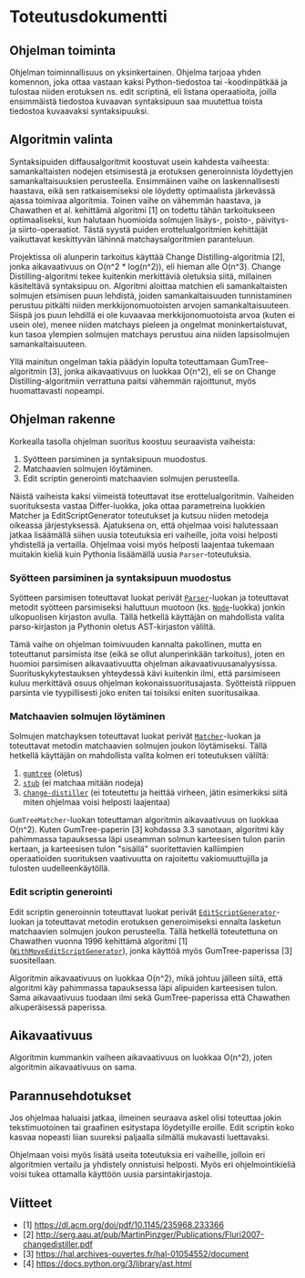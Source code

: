 # Toteutusdokumentti

## Ohjelman toiminta

Ohjelman toiminnallisuus on yksinkertainen. Ohjelma tarjoaa yhden komennon, joka ottaa vastaan kaksi Python-tiedostoa tai -koodinpätkää ja tulostaa niiden erotuksen ns. edit scriptinä, eli listana operaatioita, joilla ensimmäistä tiedostoa kuvaavan syntaksipuun saa muutettua toista tiedostoa kuvaavaksi syntaksipuuksi.

## Algoritmin valinta

Syntaksipuiden diffausalgoritmit koostuvat usein kahdesta vaiheesta: samankaltaisten nodejen etsimisestä ja erotuksen generoinnista löydettyjen samankaltaisuuksien perusteella. Ensimmäinen vaihe on laskennallisesti haastava, eikä sen ratkaisemiseksi ole löydetty optimaalista järkevässä ajassa toimivaa algoritmia. Toinen vaihe on vähemmän haastava, ja Chawathen et al. kehittämä algoritmi [1] on todettu tähän tarkoitukseen optimaaliseksi, kun halutaan huomioida solmujen lisäys-, poisto-, päivitys- ja siirto-operaatiot. Tästä syystä puiden erottelualgoritmien kehittäjät vaikuttavat keskittyvän lähinnä matchaysalgoritmien paranteluun.

Projektissa oli alunperin tarkoitus käyttää Change Distilling-algoritmia [2], jonka aikavaativuus on O(n^2 \* log(n^2)), eli hieman alle O(n^3). Change Distilling-algoritmi tekee kuitenkin merkittäviä oletuksia siitä, millainen käsiteltävä syntaksipuu on. Algoritmi aloittaa matchien eli samankaltaisten solmujen etsimisen puun lehdistä, joiden samankaltaisuuden tunnistaminen perustuu pitkälti niiden merkkijonomuotoisten arvojen samankaltaisuuteen. Siispä jos puun lehdillä ei ole kuvaavaa merkkijonomuotoista arvoa (kuten ei usein ole), menee niiden matchays pieleen ja ongelmat moninkertaistuvat, kun tasoa ylempien solmujen matchays perustuu aina niiden lapsisolmujen samankaltaisuuteen.

Yllä mainitun ongelman takia päädyin lopulta toteuttamaan GumTree-algoritmin [3], jonka aikavaativuus on luokkaa O(n^2), eli se on Change Distilling-algoritmiin verrattuna paitsi vähemmän rajoittunut, myös huomattavasti nopeampi.

## Ohjelman rakenne

Korkealla tasolla ohjelman suoritus koostuu seuraavista vaiheista:

1. Syötteen parsiminen ja syntaksipuun muodostus.
2. Matchaavien solmujen löytäminen.
3. Edit scriptin generointi matchaavien solmujen perusteella.

Näistä vaiheista kaksi viimeistä toteuttavat itse erottelualgoritmin. Vaiheiden suorituksesta vastaa Differ-luokka, joka ottaa parametreina luokkien Matcher ja EditScriptGenerator toteutukset ja kutsuu niiden metodeja oikeassa järjestyksessä. Ajatuksena on, että ohjelmaa voisi halutessaan jatkaa lisäämällä siihen uusia toteutuksia eri vaiheille, joita voisi helposti yhdistellä ja vertailla. Ohjelmaa voisi myös helposti laajentaa tukemaan muitakin kieliä kuin Pythonia lisäämällä uusia `Parser`-toteutuksia.

### Syötteen parsiminen ja syntaksipuun muodostus

Syötteen parsimisen toteuttavat luokat perivät [`Parser`](../astdiff/parser/base.py)-luokan ja toteuttavat metodit syötteen parsimiseksi haluttuun muotoon (ks. [`Node`](../astdiff/ast/node.py)-luokka) jonkin ulkopuolisen kirjaston avulla. Tällä hetkellä käyttäjän on mahdollista valita parso-kirjaston ja Pythonin oletus AST-kirjaston väliltä.

Tämä vaihe on ohjelman toimivuuden kannalta pakollinen, mutta en toteuttanut parsimista itse (eikä se ollut alunperinkään tarkoitus), joten en huomioi parsimisen aikavaativuutta ohjelman aikavaativuusanalyysissa. Suorituskykytestauksen yhteydessä kävi kuitenkin ilmi, että parsimiseen kuluu merkittävä osuus ohjelman kokonaissuoritusajasta. Syötteistä riippuen parsinta vie tyypillisesti joko eniten tai toisiksi eniten suoritusaikaa.

### Matchaavien solmujen löytäminen

Solmujen matchayksen toteuttavat luokat perivät [`Matcher`](../astdiff/matcher/base.py)-luokan ja toteuttavat metodin matchaavien solmujen joukon löytämiseksi. Tällä hetkellä käyttäjän on mahdollista valita kolmen eri toteutuksen väliltä:

1. [`gumtree`](../astdiff/matcher/gumtree.py) (oletus)
2. [`stub`](../astdiff/matcher/base.py) (ei matchaa mitään nodeja)
3. [`change-distiller`](../astdiff/matcher/base.py) (ei toteutettu ja heittää virheen, jätin esimerkiksi siitä miten ohjelmaa voisi helposti laajentaa)

`GumTreeMatcher`-luokan toteuttaman algoritmin aikavaativuus on luokkaa O(n^2). Kuten GumTree-paperin [3] kohdassa 3.3 sanotaan, algoritmi käy pahimmassa tapauksessa läpi useamman solmun karteesisen tulon pariin kertaan, ja karteesisen tulon "sisällä" suoritettavien kalliimpien operaatioiden suorituksen vaativuutta on rajoitettu vakiomuuttujilla ja tulosten uudelleenkäytöllä.

### Edit scriptin generointi

Edit scriptin generoinnin toteuttavat luokat perivät [`EditScriptGenerator`](../astdiff/generator/base.py)-luokan ja toteuttavat metodin erotuksen generoimiseksi ennalta lasketun matchaavien solmujen joukon perusteella. Tällä hetkellä toteutettuna on Chawathen vuonna 1996 kehittämä algoritmi [1] ([`WithMoveEditScriptGenerator`](../astdiff/generator/with_move.py)), jonka käyttöä myös GumTree-paperissa [3] suositellaan.

Algoritmin aikavaativuus on luokkaa O(n^2), mikä johtuu jälleen siitä, että algoritmi käy pahimmassa tapauksessa läpi alipuiden karteesisen tulon. Sama aikavaativuus tuodaan ilmi sekä GumTree-paperissa että Chawathen alkuperäisessä paperissa.

## Aikavaativuus

Algoritmin kummankin vaiheen aikavaativuus on luokkaa O(n^2), joten algoritmin aikavaativuus on sama.

## Parannusehdotukset

Jos ohjelmaa haluaisi jatkaa, ilmeinen seuraava askel olisi toteuttaa jokin tekstimuotoinen tai graafinen esitystapa löydetyille eroille. Edit scriptin koko kasvaa nopeasti liian suureksi paljaalla silmällä mukavasti luettavaksi.

Ohjelmaan voisi myös lisätä useita toteutuksia eri vaiheille, jolloin eri algoritmien vertailu ja yhdistely onnistuisi helposti. Myös eri ohjelmointikieliä voisi tukea ottamalla käyttöön uusia parsintakirjastoja.

## Viitteet

- [1] https://dl.acm.org/doi/pdf/10.1145/235968.233366
- [2] http://serg.aau.at/pub/MartinPinzger/Publications/Fluri2007-changedistiller.pdf
- [3] https://hal.archives-ouvertes.fr/hal-01054552/document
- [4] https://docs.python.org/3/library/ast.html
